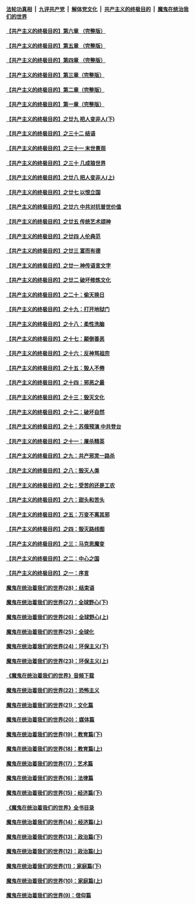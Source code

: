 ####  [法轮功真相](../../../../basic/blob/master/README.md?t=05010801) &nbsp;|&nbsp; [九评共产党](../../../../9ping.md/blob/master/README.md?t=05010801) &nbsp;|&nbsp; [解体党文化](../../../../jtdwh.md/blob/master/README.md?t=05010801)  &nbsp;|&nbsp; [共产主义的终极目的](../../../../gczydzjmd.md/blob/master/README.md?t=05010801) &nbsp;|&nbsp; [魔鬼在统治我们的世界](../../../../mgztzwmdsj.md/blob/master/README.md?t=05010801) 

#### [【共产主义的终极目的】第六章 （完整版）](../pages/nsc422/n11428913.md?t=05010801) 

#### [【共产主义的终极目的】第五章 （完整版）](../pages/nsc422/n11428912.md?t=05010801) 

#### [【共产主义的终极目的】第四章 （完整版）](../pages/nsc422/n11428907.md?t=05010801) 

#### [【共产主义的终极目的】第三章（完整版）](../pages/nsc422/n11428848.md?t=05010801) 

#### [【共产主义的终极目的】第二章（完整版）](../pages/nsc422/n11428831.md?t=05010801) 

#### [【共产主义的终极目的】第一章（完整版）](../pages/nsc422/n11417651.md?t=05010801) 

#### [【共产主义的终极目的】之廿九 把人变非人(下)](../pages/nsc422/n11344140.md?t=05010801) 

#### [【共产主义的终极目的】之三十二 结语](../pages/nsc422/n11360535.md?t=05010801) 

#### [【共产主义的终极目的】之三十一 末世景观](../pages/nsc422/n11351129.md?t=05010801) 

#### [【共产主义的终极目的】之三十 几成狼世界](../pages/nsc422/n11348280.md?t=05010801) 

#### [【共产主义的终极目的】之廿八 把人变非人(上)](../pages/nsc422/n11340492.md?t=05010801) 

#### [【共产主义的终极目的】之廿七 以恨立国](../pages/nsc422/n11336944.md?t=05010801) 

#### [【共产主义的终极目的】之廿六 中共对抗普世价值](../pages/nsc422/n11324785.md?t=05010801) 

#### [【共产主义的终极目的】之廿五 传统艺术颂神](../pages/nsc422/n11296396.md?t=05010801) 

#### [【共产主义的终极目的】之廿四 人伦典范](../pages/nsc422/n11296397.md?t=05010801) 

#### [【共产主义的终极目的】之廿三 富而有德](../pages/nsc422/n11283598.md?t=05010801) 

#### [【共产主义的终极目的】之廿一 神传语言文字](../pages/nsc422/n11263265.md?t=05010801) 

#### [【共产主义的终极目的】之廿二 破坏修炼文化](../pages/nsc422/n11245728.md?t=05010801) 

#### [【共产主义的终极目的】之二十：偷天换日](../pages/nsc422/n11238846.md?t=05010801) 

#### [【共产主义的终极目的】之十九：打开地狱门](../pages/nsc422/n11206376.md?t=05010801) 

#### [【共产主义的终极目的】之十八：柔性洗脑](../pages/nsc422/n11199994.md?t=05010801) 

#### [【共产主义的终极目的】之十七：颠倒善恶](../pages/nsc422/n11179782.md?t=05010801) 

#### [【共产主义的终极目的】之十六：反神骂祖宗](../pages/nsc422/n11166798.md?t=05010801) 

#### [【共产主义的终极目的】之十五：毁人不倦](../pages/nsc422/n11166792.md?t=05010801) 

#### [【共产主义的终极目的】之十四：邪恶之最](../pages/nsc422/n11150249.md?t=05010801) 

#### [【共产主义的终极目的】之十三：毁灭文化](../pages/nsc422/n11135227.md?t=05010801) 

#### [【共产主义的终极目的】之十二：破坏自然](../pages/nsc422/n11135214.md?t=05010801) 

#### [【共产主义的终极目的】之十：苏俄预演 中共登台](../pages/nsc422/n11118424.md?t=05010801) 

#### [【共产主义的终极目的】之十一：屠杀精英](../pages/nsc422/n11118442.md?t=05010801) 

#### [【共产主义的终极目的】之九：共产邪灵一路杀](../pages/nsc422/n11114139.md?t=05010801) 

#### [【共产主义的终极目的】之八：毁灭人类](../pages/nsc422/n11108503.md?t=05010801) 

#### [【共产主义的终极目的】之七：受苦的还是工农](../pages/nsc422/n11101809.md?t=05010801) 

#### [【共产主义的终极目的】之六：甜头和苦头](../pages/nsc422/n11096971.md?t=05010801) 

#### [【共产主义的终极目的】之五：万变不离其邪](../pages/nsc422/n11091285.md?t=05010801) 

#### [【共产主义的终极目的】之四：毁灭路线图](../pages/nsc422/n11086284.md?t=05010801) 

#### [【共产主义的终极目的】之三：马克思魔变](../pages/nsc422/n11061941.md?t=05010801) 

#### [【共产主义的终极目的】之二：中心之国](../pages/nsc422/n11047728.md?t=05010801) 

#### [【共产主义的终极目的】之一：序言](../pages/nsc422/n11086077.md?t=05010801) 

#### [魔鬼在统治着我们的世界(28)：结束语](../pages/nsc422/n10936246.md?t=05010801) 

#### [魔鬼在统治着我们的世界(27)：全球野心(下)](../pages/nsc422/n10928319.md?t=05010801) 

#### [魔鬼在统治着我们的世界(26)：全球野心(上)](../pages/nsc422/n10900318.md?t=05010801) 

#### [魔鬼在统治着我们的世界(25)：全球化](../pages/nsc422/n10788205.md?t=05010801) 

#### [魔鬼在统治着我们的世界(24)：环保主义(下)](../pages/nsc422/n10695307.md?t=05010801) 

#### [魔鬼在统治着我们的世界(23)：环保主义(上)](../pages/nsc422/n10688613.md?t=05010801) 

#### [《魔鬼在统治着我们的世界》音频下载](../pages/nsc422/n10635553.md?t=05010801) 

#### [魔鬼在统治着我们的世界(22)：恐怖主义](../pages/nsc422/n10614727.md?t=05010801) 

#### [魔鬼在统治着我们的世界(21)：文化篇](../pages/nsc422/n10597706.md?t=05010801) 

#### [魔鬼在统治着我们的世界(20)：媒体篇](../pages/nsc422/n10586579.md?t=05010801) 

#### [魔鬼在统治着我们的世界(19)：教育篇(下)](../pages/nsc422/n10564808.md?t=05010801) 

#### [魔鬼在统治着我们的世界(18)：教育篇(上)](../pages/nsc422/n10526970.md?t=05010801) 

#### [魔鬼在统治着我们的世界(17)：艺术篇](../pages/nsc422/n10499093.md?t=05010801) 

#### [魔鬼在统治着我们的世界(16)：法律篇](../pages/nsc422/n10485969.md?t=05010801) 

#### [魔鬼在统治着我们的世界(15)：经济篇(下)](../pages/nsc422/n10469975.md?t=05010801) 

#### [《魔鬼在统治着我们的世界》全书目录](../pages/nsc422/n10464261.md?t=05010801) 

#### [魔鬼在统治着我们的世界(14)：经济篇(上)](../pages/nsc422/n10457370.md?t=05010801) 

#### [魔鬼在统治着我们的世界(13)：政治篇(下)](../pages/nsc422/n10448270.md?t=05010801) 

#### [魔鬼在统治着我们的世界(12)：政治篇(上)](../pages/nsc422/n10444576.md?t=05010801) 

#### [魔鬼在统治着我们的世界(11)：家庭篇(下)](../pages/nsc422/n10440961.md?t=05010801) 

#### [魔鬼在统治着我们的世界(10)：家庭篇(上)](../pages/nsc422/n10435448.md?t=05010801) 

#### [魔鬼在统治着我们的世界(9)：信仰篇](../pages/nsc422/n10432159.md?t=05010801) 

